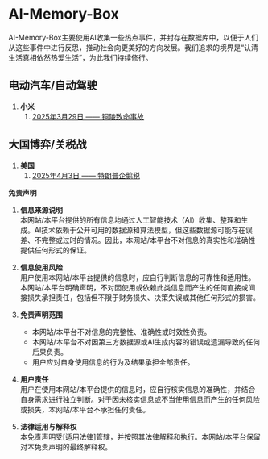 # AI-Memory-Box
AI-Memory-Box主要使用AI收集一些热点事件，并封存在数据库中，以便于人们从这些事件中进行反思，推动社会向更美好的方向发展。我们追求的境界是“认清生活真相依然热爱生活”，为此我们持续修行。

## 电动汽车/自动驾驶
1. **小米**
   1. [2025年3月29日 —— 铜陵致命事故](电动汽车/小米/小米SU7铜陵致命事故.md)

## 大国博弈/关税战
1. **美国**
   1. [2025年4月3日 —— 特朗普企鹅税](大国博弈/关税战/特朗普企鹅税.md)
   

**免责声明**

1. **信息来源说明**  
   本网站/本平台提供的所有信息均通过人工智能技术（AI）收集、整理和生成。AI技术依赖于公开可用的数据源和算法模型，但这些数据源可能存在误差、不完整或过时的情况。因此，本网站/本平台不对信息的真实性和准确性提供任何形式的保证。

2. **信息使用风险**  
   用户使用本网站/本平台提供的信息时，应自行判断信息的可靠性和适用性。本网站/本平台明确声明，不对因使用或依赖此类信息而产生的任何直接或间接损失承担责任，包括但不限于财务损失、决策失误或其他任何形式的损害。

3. **免责声明范围**  
   - 本网站/本平台不对信息的完整性、准确性或时效性负责。  
   - 本网站/本平台不对因第三方数据源或AI生成内容的错误或遗漏导致的任何后果负责。  
   - 用户应对自身使用信息的行为及结果承担全部责任。

4. **用户责任**  
   用户在使用本网站/本平台提供的信息时，应自行核实信息的准确性，并结合自身需求进行独立判断。对于因未核实信息或不当使用信息而产生的任何风险或损失，本网站/本平台不承担任何责任。

5. **法律适用与解释权**  
   本免责声明受[适用法律]管辖，并按照其法律解释和执行。本网站/本平台保留对本免责声明的最终解释权。
